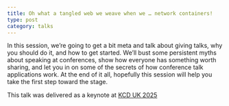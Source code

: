 ```yaml
---
title: Oh what a tangled web we weave when we … network containers!
type: post
category: talks
---
```



In this session, we’re going to get a bit meta and talk about giving talks, why you should do it, and how to get started. We’ll bust some persistent myths about speaking at conferences, show how everyone has something worth sharing, and let you in on some of the secrets of how conference talk applications work. At the end of it all, hopefully this session will help you take the first step toward the stage.

This talk was delivered as a keynote at [KCD UK 2025](https://sessionize.com/view/yz0a7tia/GridSmart?format=Embed_Styled_Html&isDark=false&title=KCD%20UK%20Edinburgh%202025)